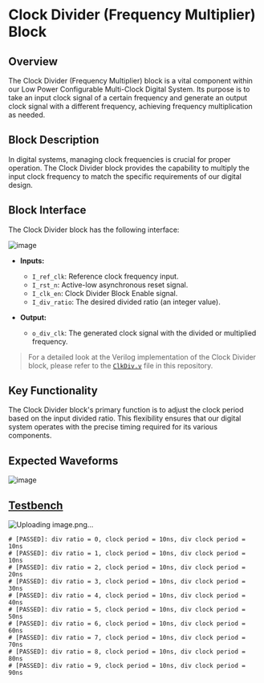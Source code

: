 # Clock Divider (Frequency Multiplier) Block

## Overview
The Clock Divider (Frequency Multiplier) block is a vital component within our Low Power Configurable Multi-Clock Digital System. Its purpose is to take an input clock signal of a certain frequency and generate an output clock signal with a different frequency, achieving frequency multiplication as needed.

## Block Description
In digital systems, managing clock frequencies is crucial for proper operation. The Clock Divider block provides the capability to multiply the input clock frequency to match the specific requirements of our digital design.

## Block Interface
The Clock Divider block has the following interface:

![image](https://github.com/AhmedAmrAbdellatif1/Multi-Clock-Domain-System/assets/140100601/0da54eaa-ea99-4f3d-a77f-7d635b0c1992)

- **Inputs:**
  - `I_ref_clk`: Reference clock frequency input.
  - `I_rst_n`: Active-low asynchronous reset signal.
  - `I_clk_en`: Clock Divider Block Enable signal.
  - `I_div_ratio`: The desired divided ratio (an integer value).

- **Output:**
  - `o_div_clk`: The generated clock signal with the divided or multiplied frequency.

> For a detailed look at the Verilog implementation of the Clock Divider block, please refer to the [`ClkDiv.v`](./ClkDiv.v) file in this repository.

## Key Functionality
The Clock Divider block's primary function is to adjust the clock period based on the input divided ratio. This flexibility ensures that our digital system operates with the precise timing required for its various components.

## Expected Waveforms

![image](https://github.com/AhmedAmrAbdellatif1/Multi-Clock-Domain-System/assets/140100601/d59e5943-36bd-4335-8283-ded552d0f39f)

## [Testbench](./ClkDiv_tb.v)
![Uploading image.png…]()

```
# [PASSED]: div ratio = 0, clock period = 10ns, div clock period = 10ns
# [PASSED]: div ratio = 1, clock period = 10ns, div clock period = 10ns
# [PASSED]: div ratio = 2, clock period = 10ns, div clock period = 20ns
# [PASSED]: div ratio = 3, clock period = 10ns, div clock period = 30ns
# [PASSED]: div ratio = 4, clock period = 10ns, div clock period = 40ns
# [PASSED]: div ratio = 5, clock period = 10ns, div clock period = 50ns
# [PASSED]: div ratio = 6, clock period = 10ns, div clock period = 60ns
# [PASSED]: div ratio = 7, clock period = 10ns, div clock period = 70ns
# [PASSED]: div ratio = 8, clock period = 10ns, div clock period = 80ns
# [PASSED]: div ratio = 9, clock period = 10ns, div clock period = 90ns
```

